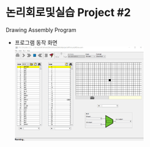 # 논리회로및실습 Project #2
Drawing Assembly Program
- 프로그램 동작 화면
</br><img src="/Digital_Logic_Design_and_Experiment/Project_2/img/project2.gif"  width=70% height=70%>  
